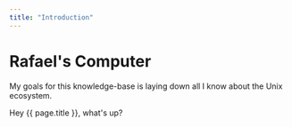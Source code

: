```yaml
---
title: "Introduction"
---
```

# Rafael's Computer

My goals for this knowledge-base is laying down all I know about the Unix ecosystem.

Hey {{ page.title }}, what's up?

